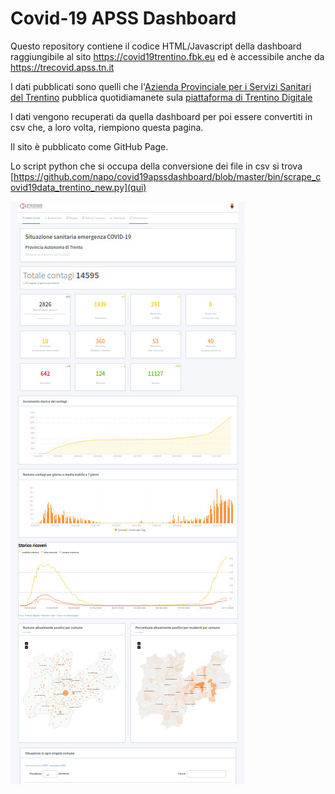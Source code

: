 # Covid-19 APSS Dashboard
Questo repository contiene il codice HTML/Javascript della dashboard raggiungibile al sito https://covid19trentino.fbk.eu ed è accessibile anche da  https://trecovid.apss.tn.it 

I dati pubblicati sono quelli che l'[Azienda Provinciale per i Servizi Sanitari del Trentino](https://www.apss.tn.it/) pubblica quotidiamanete sula [piattaforma di Trentino Digitale](https://patn.maps.arcgis.com/apps/opsdashboard/index.html#/345e288061094c248e44fd4f5c5cda3a)

I dati vengono recuperati da quella dashboard per poi essere convertiti in csv che, a loro volta, riempiono questa pagina.

Il sito è pubblicato come GitHub Page.

Lo script python che si occupa della conversione dei file in csv si trova [https://github.com/napo/covid19apssdashboard/blob/master/bin/scrape_covid19data_trentino_new.py](qui)

![](https://raw.githubusercontent.com/napo/covid19apssdashboard/master/assets/images/placeholder.jpg)





